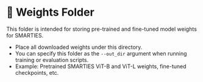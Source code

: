 # 📁 Weights Folder

This folder is intended for storing pre-trained and fine-tuned model weights for SMARTIES.

- Place all downloaded weights under this directory.
- You can specify this folder as the `--out_dir` argument when running training or evaluation scripts.
- Example: Pretrained SMARTIES ViT-B and ViT-L weights, fine-tuned checkpoints, etc.
